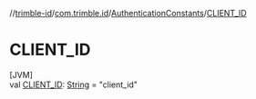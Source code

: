 //[trimble-id](../../../index.md)/[com.trimble.id](../index.md)/[AuthenticationConstants](index.md)/[CLIENT_ID](-c-l-i-e-n-t_-i-d.md)

# CLIENT_ID

[JVM]\
val [CLIENT_ID](-c-l-i-e-n-t_-i-d.md): [String](https://docs.oracle.com/javase/8/docs/api/java/lang/String.html) = &quot;client_id&quot;
